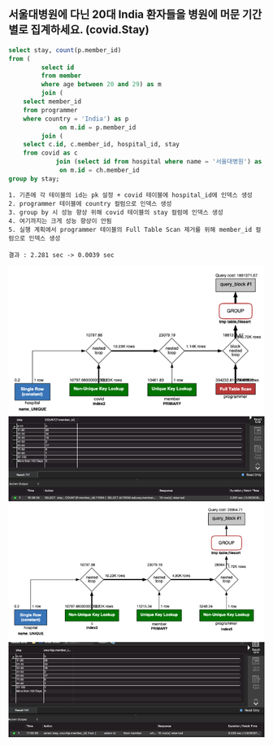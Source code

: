 ## 서울대병원에 다닌 20대 India 환자들을 병원에 머문 기간별로 집계하세요. (covid.Stay)

```sql
select stay, count(p.member_id)
from (
         select id
         from member
         where age between 20 and 29) as m
         join (
    select member_id
    from programmer
    where country = 'India') as p
              on m.id = p.member_id
         join (
    select c.id, c.member_id, hospital_id, stay
    from covid as c
             join (select id from hospital where name = '서울대병원') as h on c.hospital_id = h.id) as ch
              on m.id = ch.member_id
group by stay;
```

```
1. 기존에 각 테이블의 id는 pk 설정 + covid 테이블에 hospital_id에 인덱스 생성
2. programmer 테이블에 country 컬럼으로 인덱스 생성
3. group by 시 성능 향상 위해 covid 테이블의 stay 컬럼에 인댁스 생성
4. 여기까지는 크게 성능 향상이 안됨
5. 실행 계획에서 programmer 테이블의 Full Table Scan 제거를 위해 member_id 컬럼으로 인덱스 생성 
 
결과 : 2.281 sec -> 0.0039 sec
```

![before](before_action_plan.png)
![before](before_query_result.png)
![after](after_action_plan.png)
![after](after_query_result.png)

